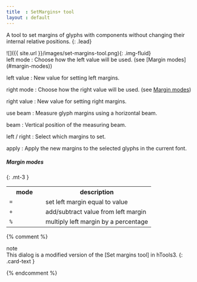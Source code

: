 ```yaml
---
title  : SetMargins+ tool
layout : default
---
```


A tool to set margins of glyphs with components without changing their internal relative positions.
{: .lead}

<div class='row'>

<div class='col-sm-4' markdown='1'>
![]({{ site.url }}/images/set-margins-tool.png){: .img-fluid}
</div>

<div class='col-sm-8' markdown='1'>
left mode
: Choose how the left value will be used. (see [Margin modes](#margin-modes))

left value
: New value for setting left margins.

right mode
: Choose how the right value will be used. (see [Margin modes](#margin-modes))

right value
: New value for setting right margins.

use beam
: Measure glyph margins using a horizontal beam.

beam
: Vertical position of the measuring beam.

left / right
: Select which margins to set.

apply
: Apply the new margins to the selected glyphs in the current font.

##### Margin modes
{: .mt-3 }

<table class='table-fluid'>
  <tr>
    <th width='25%'>mode</th>
    <th>description</th>
  </tr>
  <tr>
    <td><code>=</code></td>
    <td>set left margin equal to value</td>
  </tr>
  <tr>
    <td><code>+</code></td>
    <td>add/subtract value from left margin</td>
  </tr>
  <tr>
    <td><code>%</code></td>
    <td>multiply left margin by a percentage</td>
  </tr>
</table>
</div>

</div>

{% comment %}

<div class="card bg-light my-3">
<div class="card-header">note</div>
<div class="card-body" markdown='1'>
This dialog is a modified version of the [Set margins tool] in hTools3.
{: .card-text }
</div>
</div>

[Set margins tool]: http://hipertipo.gitlab.io/htools3-extension/glyphs/metrics/set-margins/

{% endcomment %}
